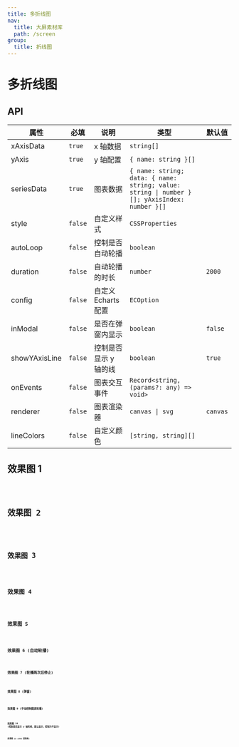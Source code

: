 ```yaml
---
title: 多折线图
nav:
  title: 大屏素材库
  path: /screen
group:
  title: 折线图
---
```


# 多折线图

## API

| 属性 | 必填 | 说明 | 类型 | 默认值 |
| --- | --- | --- | --- | --- |
| xAxisData | `true` | x 轴数据 | `string[]` |  |
| yAxis | `true` | y 轴配置 | `{ name: string }[]` |  |
| seriesData | `true` | 图表数据 | `{ name: string; data: { name: string; value: string \| number }[]; yAxisIndex: number }[]` |  |
| style | `false` | 自定义样式 | `CSSProperties` |  |
| autoLoop | `false` | 控制是否自动轮播 | `boolean` |  |
| duration | `false` | 自动轮播的时长 | `number` | `2000` |
| config | `false` | 自定义 Echarts 配置 | `ECOption` |  |
| inModal | `false` | 是否在弹窗内显示 | `boolean` | `false` |
| showYAxisLine | `false` | 控制是否显示 y 轴的线 | `boolean` | `true` |
| onEvents | `false` | 图表交互事件 | `Record<string, (params?: any) => void>` |  |
| renderer | `false` | 图表渲染器 | `canvas \| svg` | `canvas` |
| lineColors | `false` | 自定义颜色 | `[string, string][]` |  |

## 效果图 1

<code src="../../example/MultiLineDemo/demo1.tsx" background="#040727">

## 效果图 2

<code src="../../example/MultiLineDemo/demo2.tsx" background="#040727">

## 效果图 3

<code src="../../example/MultiLineDemo/demo3.tsx" background="#040727">

## 效果图 4

<code src="../../example/MultiLineDemo/demo4.tsx" background="#040727">

## 效果图 5

<code src="../../example/MultiLineDemo/demo5.tsx" background="#040727">

## 效果图 6 (自动轮播)

<code src="../../example/MultiLineDemo/demo6.tsx" background="#040727">

## 效果图 7 (轮播两次后停止)

<code src="../../example/MultiLineDemo/demo7.tsx" background="#040727">

## 效果图 8 (弹窗)

<code src="../../example/MultiLineDemo/demo8.tsx" background="#040727">

## 效果图 9 (手动控制图表轮播)

<code src="../../example/MultiLineDemo/demo9.tsx" background="#040727">

## 效果图 10 (控制是否显示 y 轴的线，默认显示，控制为不显示)

<code src="../../example/MultiLineDemo/demo10.tsx" background="#040727">

## 效果图 11 (SVG 渲染器)

<code src="../../example/MultiLineDemo/demo11.tsx" background="#040727">
